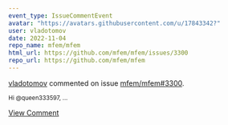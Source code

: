 ```yaml
---
event_type: IssueCommentEvent
avatar: "https://avatars.githubusercontent.com/u/17843342?"
user: vladotomov
date: 2022-11-04
repo_name: mfem/mfem
html_url: https://github.com/mfem/mfem/issues/3300
repo_url: https://github.com/mfem/mfem
---
```


<a href='https://github.com/vladotomov' target='_blank'>vladotomov</a> commented on issue <a href='https://github.com/mfem/mfem/issues/3300' target='_blank'>mfem/mfem#3300</a>.

<small>Hi @queen333597,...</small>

<a href='https://github.com/mfem/mfem/issues/3300' target='_blank'>View Comment</a>